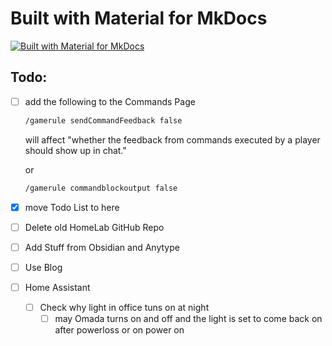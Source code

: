 # Built with Material for MkDocs
[![Built with Material for MkDocs](https://img.shields.io/badge/Material_for_MkDocs-526CFE?style=for-the-badge&logo=MaterialForMkDocs&logoColor=white)](https://squidfunk.github.io/mkdocs-material/)

## Todo:

- [ ] add the following to the Commands Page
    ```sh
    /gamerule sendCommandFeedback false  
    ```  
    will affect "whether the feedback from commands executed by a player should show up in chat."
    
    or
    ```sh
    /gamerule commandblockoutput false
    ```
- [x] move Todo List to here

- [ ] Delete old HomeLab GitHub Repo
- [ ] Add Stuff from Obsidian and Anytype
- [ ] Use Blog


- [ ] Home Assistant
    - [ ] Check why light in office tuns on at night
        - [ ] may Omada turns on and off and the light is set to come back on after powerloss or on power on 